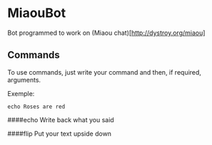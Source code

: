 MiaouBot
========

Bot programmed to work on (Miaou chat)[http://dystroy.org/miaou]

Commands
--------
To use commands, just write your command and then, if required, arguments.

Exemple:

`echo Roses are red`

####echo
Write back what you said

####flip
Put your text upside down
